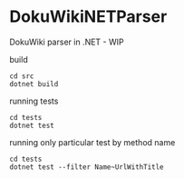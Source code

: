 # DokuWikiNETParser
DokuWiki parser in .NET - WIP

build

    cd src
    dotnet build

running tests

    cd tests
    dotnet test

running only particular test by method name

    cd tests
    dotnet test --filter Name~UrlWithTitle